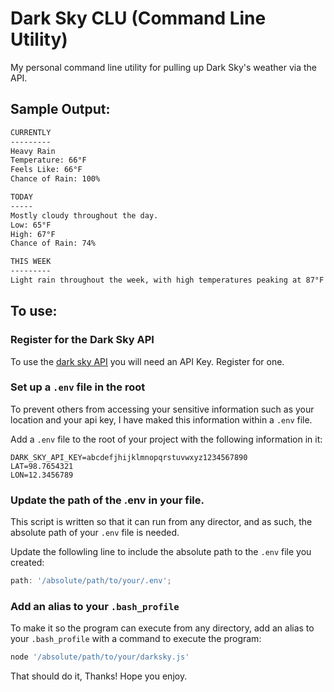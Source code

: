 # Dark Sky CLU (Command Line Utility)

My personal command line utility for pulling up Dark Sky's weather via the API.

## Sample Output:
```sh
CURRENTLY
---------
Heavy Rain
Temperature: 66°F
Feels Like: 66°F
Chance of Rain: 100%

TODAY
-----
Mostly cloudy throughout the day.
Low: 65°F
High: 67°F
Chance of Rain: 74%

THIS WEEK
---------
Light rain throughout the week, with high temperatures peaking at 87°F on Saturday.
```

## To use:

### Register for the Dark Sky API

To use the [dark sky API](https://darksky.net/dev) you will need an API Key. Register for one.

### Set up a `.env` file in the root

To prevent others from accessing your sensitive information such as your location and your api key, I have maked this information within a `.env` file.

Add a `.env` file to the root of your project with the following information in it:

```env
DARK_SKY_API_KEY=abcdefjhijklmnopqrstuvwxyz1234567890
LAT=98.7654321
LON=12.3456789
```

### Update the path of the .env in your file.

This script is written so that it can run from any director, and as such, the absolute path of your `.env` file is needed.

Update the followling line to include the absolute path to the `.env` file you created:

```js
path: '/absolute/path/to/your/.env';
```

### Add an alias to your `.bash_profile`

To make it so the program can execute from any directory, add an alias to your `.bash_profile` with a command to execute the program:

```sh
node '/absolute/path/to/your/darksky.js'
```

That should do it, Thanks! Hope you enjoy.
